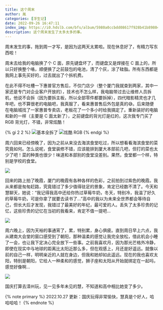 ```yaml
---
title: 这个周末
author: 胤
categories: [浮生记]
date: 2022-09-26 16:47:11
index_img: https://i0.hdslb.com/bfs/album/5980a0ccbdd08617f928b41b898042f860155d0f.jpg@600w.webp
description: 这个周末发生了太多太多的事。
---
```


周末发生的事，拖到周一才写，是因为这两天太累啦。现在休息好了，有精力写东西啦！

周末去给我的电脑换了个 C 面，原先键盘坏了，而键盘又是焊接在 C 面上的，所以只好换整个咯，顺便换了之前鼓包的电池，清了个灰，涂了硅脂。所有东西都是我网上事先买好的，过去就出了个拆机费。

在此不得不吐槽一下惠普官方售后，不仅门店少（整个厦门我就查到两家，其中一家还是专门对企业客户开放的），技术也不怎么样，我电脑带过去让维修人员拆机，他说不会拆（因为要拆主板，所以全部零件都要拆掉），四代暗影精灵也才几年吧，也不算很老的电脑吧，我真服了，看来惠普售后外包是真的😅。后来随便在电脑城找了一家惠普专卖店，老板花了一个多小时给我搞定了。重新装好的电脑和新的一样（主要是 C 面太新了），之前键盘的背光灯是红的，这次我专门买了 RGB 背光灯，不错，非常炫酷！

{% gi 2 2 %}
  ![基本全拆了](https://i0.hdslb.com/bfs/album/cc1622f01bfd83c97b5b3f33f44f678b7ea73645.jpg@800w_600h_1c.webp)
  ![炫酷 RGB](https://i0.hdslb.com/bfs/album/cf5c3fdbdebaf4fa215b3f508c2919394b59bd41.jpg@800w_600h_1c.webp)
{% endgi %}

周六回来已经傍晚了，因为之前从来没去海滨食堂吃过，所以想看看海滨食堂的菜究竟如何。怎么说呢，食堂装修不错，应该能排到厦大本部前几吧，但打的菜也太少了吧！菜的种类也很少！味道和本部别的食堂没差别。果然，食堂都一个样，特别是学校的食堂。

![](https://i0.hdslb.com/bfs/album/99709a268bc885926a6a62552cbdc765c6263a5a.jpg@500w.webp)

回来的路上拍了晚霞，厦门的晚霞有各种各样的色彩，之前拍到过紫色的晚霞。我从来都是匆匆赶路，究竟错过了多少值得驻足的景象，肯定已经数不清了。今天和慧聊天，她说：“我记得我高中还给你热过草莓牛奶，冬天，特别冷，我温了好久的草莓牛奶，可是你拿了就要去读书了...”高中的我以为未来全世界都会等待自己，但长大后才发现，我错过了最美好的年纪，最可爱的人。丢失了太多珍贵的记忆，这些珍贵的记忆在当初的我看来，肯定不值一提吧...

![](https://i0.hdslb.com/bfs/album/82c9680a773c4aecdfefa2b38c90d48b46bf55a5.jpg@500w.webp)

周六晚上，因为天裕的事通宵了，累，特别累，身心俱疲。直到周日早上六点，我从建南大会堂的窗口感受到了朝阳，那种温柔的感觉让我完全放松，借此机会小睡了一会，也让我下定决心完全放下一些事。之前我喜欢月，因为那光芒格外冷静，即使在现实中与地球的距离比太阳近那么多，但在观感上，月还是好遥远。就像以前的自己一样，明明亲近的人就在身边，但我和她却如此遥远。现在的我也喜欢太阳，特别是朝阳，它给人一种柔和的感觉，狮子座和太阳从开始就绑定在一起吗，感觉好像啊...

![](https://i0.hdslb.com/bfs/album/e5670967c9676d33a950ca0ab90be78ff22c0630.jpg@500w.webp)

国庆打算去漳州玩，见一见多年未见的慧，不知道和高中相比她变了多少。

{% note primary %}
2022.10.27 更新：国庆玩得非常愉快，慧真是个好人，哈哈哈哈！
{% endnote %}